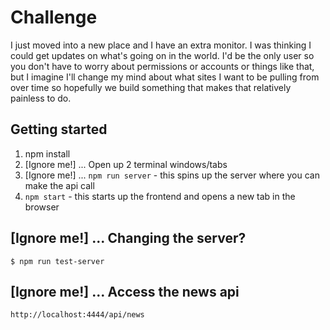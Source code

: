 # Challenge

I just moved into a new place and I have an extra monitor. I was thinking I could get updates on what's going on in the world. I'd be the only user so you don't have to worry about permissions or accounts or things like that, but I imagine I'll change my mind about what sites I want to be pulling from over time so hopefully we build something that makes that relatively painless to do.

## Getting started
  1. npm install
  2. [Ignore me!] ... Open up 2 terminal windows/tabs
  3. [Ignore me!] ... ```npm run server``` - this spins up the server where you can make the api call
  4. ```npm start``` - this starts up the frontend and opens a new tab in the browser

## [Ignore me!] ... Changing the server?
  ```
  $ npm run test-server
  ```

## [Ignore me!] ... Access the news api
  ```
  http://localhost:4444/api/news
  ```


